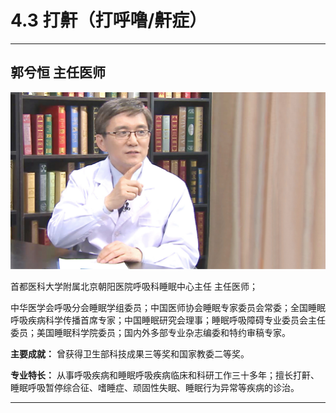 # 4.3 打鼾（打呼噜/鼾症）

---

## 郭兮恒 主任医师

![1679214782064](image/c04_003/1679214782064.png)

首都医科大学附属北京朝阳医院呼吸科睡眠中心主任 主任医师；

中华医学会呼吸分会睡眠学组委员；中国医师协会睡眠专家委员会常委；全国睡眠呼吸疾病科学传播首席专家；中国睡眠研究会理事；睡眠呼吸障碍专业委员会主任委员；美国睡眠科学院委员；国内外多部专业杂志编委和特约审稿专家。

**主要成就：** 曾获得卫生部科技成果三等奖和国家教委二等奖。

**专业特长：** 从事呼吸疾病和睡眠呼吸疾病临床和科研工作三十多年；擅长打鼾、睡眠呼吸暂停综合征、嗜睡症、顽固性失眠、睡眠行为异常等疾病的诊治。

---

